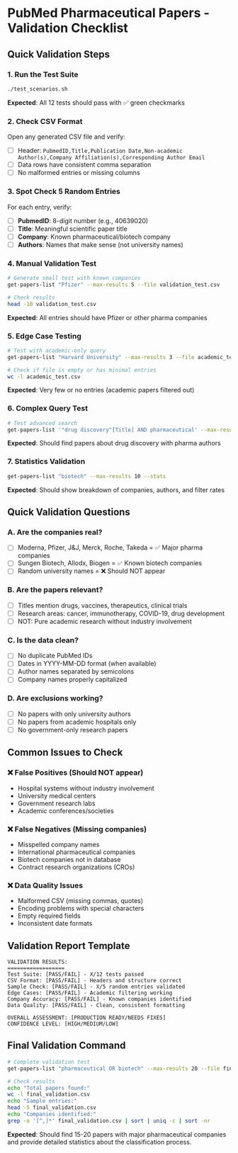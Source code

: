 # PubMed Pharmaceutical Papers - Validation Checklist

## Quick Validation Steps

### **1. Run the Test Suite**
```bash
./test_scenarios.sh
```
**Expected**: All 12 tests should pass with ✅ green checkmarks

### **2. Check CSV Format**
Open any generated CSV file and verify:
- [ ] Header: `PubmedID,Title,Publication Date,Non-academic Author(s),Company Affiliation(s),Corresponding Author Email`
- [ ] Data rows have consistent comma separation
- [ ] No malformed entries or missing columns

### **3. Spot Check 5 Random Entries**
For each entry, verify:
- [ ] **PubmedID**: 8-digit number (e.g., 40639020)
- [ ] **Title**: Meaningful scientific paper title
- [ ] **Company**: Known pharmaceutical/biotech company
- [ ] **Authors**: Names that make sense (not university names)

### **4. Manual Validation Test**
```bash
# Generate small test with known companies
get-papers-list "Pfizer" --max-results 5 --file validation_test.csv

# Check results
head -10 validation_test.csv
```

**Expected**: All entries should have Pfizer or other pharma companies

### **5. Edge Case Testing**
```bash
# Test with academic-only query
get-papers-list "Harvard University" --max-results 3 --file academic_test.csv

# Check if file is empty or has minimal entries
wc -l academic_test.csv
```

**Expected**: Very few or no entries (academic papers filtered out)

### **6. Complex Query Test**
```bash
# Test advanced search
get-papers-list '"drug discovery"[Title] AND pharmaceutical' --max-results 3 --file complex_test.csv
```

**Expected**: Should find papers about drug discovery with pharma authors

### **7. Statistics Validation**
```bash
get-papers-list "biotech" --max-results 10 --stats
```

**Expected**: Should show breakdown of companies, authors, and filter rates

## **Quick Validation Questions**

### **A. Are the companies real?**
- [ ] Moderna, Pfizer, J&J, Merck, Roche, Takeda = ✅ Major pharma companies
- [ ] Sungen Biotech, Allodx, Biogen = ✅ Known biotech companies
- [ ] Random university names = ❌ Should NOT appear

### **B. Are the papers relevant?**
- [ ] Titles mention drugs, vaccines, therapeutics, clinical trials
- [ ] Research areas: cancer, immunotherapy, COVID-19, drug development
- [ ] NOT: Pure academic research without industry involvement

### **C. Is the data clean?**
- [ ] No duplicate PubMed IDs
- [ ] Dates in YYYY-MM-DD format (when available)
- [ ] Author names separated by semicolons
- [ ] Company names properly capitalized

### **D. Are exclusions working?**
- [ ] No papers with only university authors
- [ ] No papers from academic hospitals only
- [ ] No government-only research papers

## **Common Issues to Check**

### **❌ False Positives (Should NOT appear)**
- Hospital systems without industry involvement
- University medical centers
- Government research labs
- Academic conferences/societies

### **❌ False Negatives (Missing companies)**
- Misspelled company names
- International pharmaceutical companies
- Biotech companies not in database
- Contract research organizations (CROs)

### **❌ Data Quality Issues**
- Malformed CSV (missing commas, quotes)
- Encoding problems with special characters
- Empty required fields
- Inconsistent date formats

## **Validation Report Template**

```
VALIDATION RESULTS:
==================
Test Suite: [PASS/FAIL] - X/12 tests passed
CSV Format: [PASS/FAIL] - Headers and structure correct
Sample Check: [PASS/FAIL] - X/5 random entries validated
Edge Cases: [PASS/FAIL] - Academic filtering working
Company Accuracy: [PASS/FAIL] - Known companies identified
Data Quality: [PASS/FAIL] - Clean, consistent formatting

OVERALL ASSESSMENT: [PRODUCTION READY/NEEDS FIXES]
CONFIDENCE LEVEL: [HIGH/MEDIUM/LOW]
```

## **Final Validation Command**

```bash
# Complete validation test
get-papers-list "pharmaceutical OR biotech" --max-results 20 --file final_validation.csv --stats --debug

# Check results
echo "Total papers found:"
wc -l final_validation.csv
echo "Sample entries:"
head -5 final_validation.csv
echo "Companies identified:"
grep -o '[^,]*' final_validation.csv | sort | uniq -c | sort -nr
```

**Expected**: Should find 15-20 papers with major pharmaceutical companies and provide detailed statistics about the classification process. 